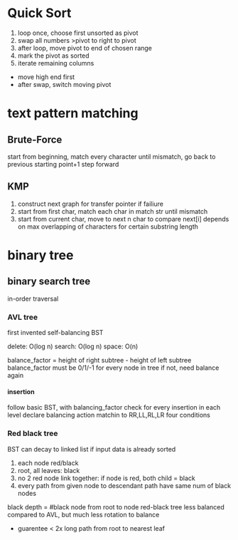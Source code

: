 # Quick Sort
1. loop once, choose first unsorted as pivot
2. swap all numbers >pivot to right to pivot
3. after loop, move pivot to end of chosen range
4. mark the pivot as sorted
5. iterate remaining columns
- move high end first
- after swap, switch moving pivot


# text pattern matching
## Brute-Force
start from beginning, match every character until mismatch,
go back to previous starting point+1 step forward

## KMP
1. construct next graph for transfer pointer if failiure
2. start from first char, match each char in match str until mismatch
3. start from current char, move to next n char to compare
next[i] depends on max overlapping of characters for certain substring length

# binary tree
## binary search tree
in-order traversal 

### AVL tree
first invented self-balancing BST

delete: O(log n)
search: O(log n)
space: O(n)

balance_factor = height of right subtree - height of left subtree
balance_factor must be 0/1/-1 for every node in tree
if not, need balance again

#### insertion
follow basic BST, with balancing_factor check for every insertion in each level
declare balancing action matchin to RR,LL,RL,LR four conditions

### Red black tree
BST can decay to linked list if input data is already sorted
1. each node red/black
2. root, all leaves: black
3. no 2 red node link together: if node is red, both child = black
4. every path from given node to descendant path have same num of black nodes

black depth = #black node from root to node
red-black tree less balanced compared to AVL, but much less rotation to balance
  - guarentee < 2x long path from root to nearest leaf
  










